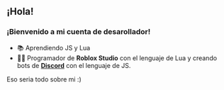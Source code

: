 ## ¡Hola!
### ¡Bienvenido a mi cuenta de desarollador!

- 📚 Aprendiendo JS y Lua
- 👨‍💻 Programador de **Roblox Studio** con el lenguaje de Lua y creando bots de **[Discord](https://discord.com/)** con el lenguaje de JS.

Eso seria todo sobre mi :)


<!--
**maxisepYTDev/maxisepYTDev** is a ✨ _special_ ✨ repository because its `README.md` (this file) appears on your GitHub profile.

Here are some ideas to get you started:

- 🔭 I’m currently working on ...
- 🌱 I’m currently learning ...
- 👯 I’m looking to collaborate on ...
- 🤔 I’m looking for help with ...
- 💬 Ask me about ...
- 📫 How to reach me: ...
- 😄 Pronouns: ...
- ⚡ Fun fact: ...
-->
